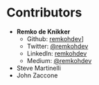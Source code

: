 # Contributors

* **Remko de Knikker**
    * Github: [remkohdev](https://github.com/remkohdev)]
    * Twitter: [@remkohdev](httpsL://twitter.com/@remkohdev)
    * LinkedIn: [remkohdev](https://linkedin.com/in/remkohdev)
    * Medium: [@remkohdev](https://mediu.com/@remkohdev)
* Steve Martinelli
* John Zaccone